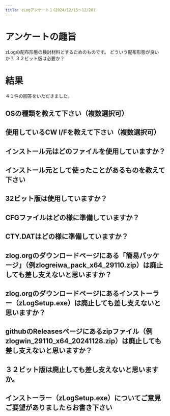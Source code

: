 ```yaml
---
title: zLogアンケート１(2024/12/15～12/20)
---
```


# アンケートの趣旨

zLogの配布形態の検討材料とするためのものです。
どういう配布形態が良いか？
３２ビット版は必要か？

# 結果

４１件の回答をいただきました。

## OSの種類を教えて下さい（複数選択可）

## 使用しているCW I/Fを教えて下さい（複数選択可）

## インストール元はどのファイルを使用していますか？

## インストール元として使ったことがあるものを教えて下さい

## 32ビット版は使用していますか？

## CFGファイルはどの様に準備していますか？

## CTY.DATはどの様に準備していますか？

## zlog.orgのダウンロードページにある「簡易パッケージ」（例zlogreiwa_pack_x64_29110.zip）は廃止しても差し支えないと思いますか？

## zlog.orgのダウンロードページにあるインストーラー（zLogSetup.exe）は廃止しても差し支えないと思いますか？

## githubのReleasesページにあるzipファイル（例zlogwin_29110_x64_20241128.zip）は廃止しても差し支えないと思いますか？

## ３２ビット版は廃止しても差し支えないと思いますか。

## インストーラー（zLogSetup.exe）についてご意見ご要望がありましたらお書き下さい


